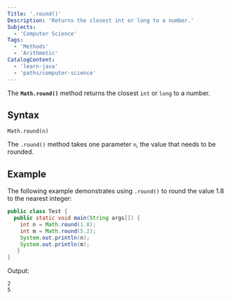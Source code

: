 ```yaml
---
Title: '.round()'
Description: 'Returns the closest int or long to a number.'
Subjects:
  - 'Computer Science'
Tags:
  - 'Methods'
  - 'Arithmetic'
CatalogContent:
  - 'learn-java'
  - 'paths/computer-science'
---
```


The **`Math.round()`** method returns the closest `int` or `long` to a number.

## Syntax

```pseudo
Math.round(n)
```

The `.round()` method takes one parameter `n`, the value that needs to be rounded.

## Example

The following example demonstrates using `.round()` to round the value 1.8 to the nearest integer:

```java
public class Test {
  public static void main(String args[]) {
    int n = Math.round(1.8);
    int m = Math.round(5.2);
    System.out.println(n);
    System.out.println(m);
   }
}
```

Output: 
```shell
2
5
```
